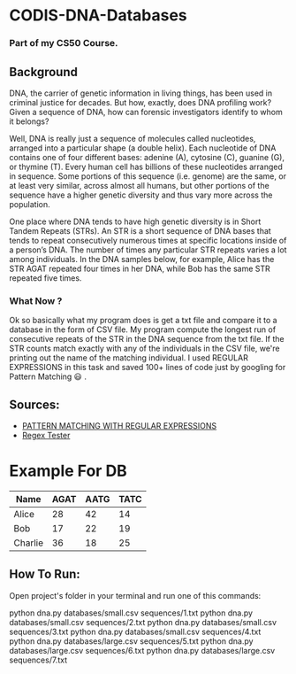 # CODIS-DNA-Databases
### Part of my CS50 Course.


## Background
DNA, the carrier of genetic information in living things, has been used in criminal justice for decades. But how, exactly, does DNA profiling work?
Given a sequence of DNA, how can forensic investigators identify to whom it belongs?


Well, DNA is really just a sequence of molecules called nucleotides, arranged into a particular shape (a double helix). Each nucleotide of DNA contains one of four different bases: adenine (A), cytosine (C), guanine (G), or thymine (T). Every human cell has billions of these nucleotides arranged in sequence.
Some portions of this sequence (i.e. genome) are the same, or at least very similar, across almost all humans,
but other portions of the sequence have a higher genetic diversity and thus vary more across the population.


One place where DNA tends to have high genetic diversity is in Short Tandem Repeats (STRs). An STR is a short sequence of DNA bases that tends to repeat consecutively numerous times at specific locations inside of a person’s DNA.
The number of times any particular STR repeats varies a lot among individuals. In the DNA samples below,
for example, Alice has the STR AGAT repeated four times in her DNA, while Bob has the same STR repeated five times.

### What Now ?
Ok so basically what my program does is get a txt file and compare it to a database in the form of CSV file.
My program compute the longest run of consecutive repeats of the STR in the DNA sequence from the txt file.
If the STR counts match exactly with any of the individuals in the CSV file, we're printing out the name of the matching individual.
I used REGULAR EXPRESSIONS in this task and saved 100+ lines of code just by googling for Pattern Matching :smiley: . 

## Sources:
* [PATTERN MATCHING WITH REGULAR EXPRESSIONS](https://automatetheboringstuff.com/2e/chapter7// "Automate The Boring Stuff")
* [Regex Tester](https://regex101.com// "RE Testing")


# Example For DB 

Name  | AGAT | AATG  | TATC
---- | ---- | ---- | ----
Alice  | 28  | 42  | 14
Bob  | 17  | 22  | 19  
Charlie  | 36  | 18  | 25


## How To Run:
Open project's folder in your terminal and run one of this commands:

python dna.py databases/small.csv sequences/1.txt
python dna.py databases/small.csv sequences/2.txt
python dna.py databases/small.csv sequences/3.txt
python dna.py databases/small.csv sequences/4.txt
python dna.py databases/large.csv sequences/5.txt
python dna.py databases/large.csv sequences/6.txt
python dna.py databases/large.csv sequences/7.txt
